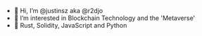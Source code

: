 - 👋 Hi, I’m @justinsz aka @r2djo
- 👀 I’m interested in Blockchain Technology and the 'Metaverse'
- 🌱 Rust, Solidity, JavaScript and Python

<!---
justinsz/justinsz is a ✨ special ✨ repository because its `README.md` (this file) appears on your GitHub profile.
You can click the Preview link to take a look at your changes.
--->
